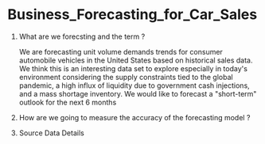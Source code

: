 # Business_Forecasting_for_Car_Sales

1. What are we forecsting and the term ?

     We are forecasting unit volume demands trends for consumer automobile vehicles in the United States based on historical sales data. We think this is an interesting data set to explore especially in today's environment considering the supply constraints tied to the global pandemic, a high influx of liquidity due to government cash injections, and a mass shortage inventory. We would like to forecast a "short-term" outlook for the next 6 months

2. How are we going to measure the accuracy of the forecasting model ? 
<TBD>

3. Source Data Details 
<TBD>

